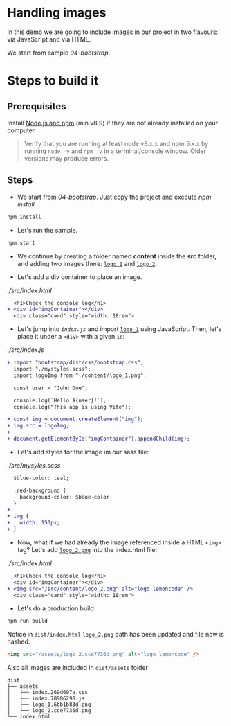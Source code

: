 # Handling images

In this demo we are going to include images in our project in two flavours: via JavaScript and via HTML.

We start from sample _04-bootstrap_.

# Steps to build it

## Prerequisites

Install [Node.js and npm](https://nodejs.org/en/) (min v8.9) if they are not already installed on your computer.

> Verify that you are running at least node v8.x.x and npm 5.x.x by running `node -v` and `npm -v` in a terminal/console window. Older versions may produce errors.

## Steps

- We start from _04-bootstrap_. Just copy the project and execute _npm install_

```bash
npm install
```

- Let's run the sample.

```bash
npm start
```

- We continue by creating a folder named **content** inside the **src** folder, and adding two images there: [`logo_1`](./src/content/logo_1.png) and [`logo_2`](./src/content/logo_2.png).

- Let's add a div container to place an image.

_./src/index.html_

```diff
  <h1>Check the console log</h1>
+ <div id="imgContainer"></div>
  <div class="card" style="width: 18rem">
```

- Let's jump into _`index.js`_ and import [`logo_1`](./src/content/logo_1.png) using JavaScript. Then, let's place it under a `<div>` with a given `id`:

_./src/index.js_

```diff
+ import "bootstrap/dist/css/bootstrap.css";
  import "./mystyles.scss";
  import logoImg from "./content/logo_1.png";

  const user = "John Doe";

  console.log(`Hello ${user}!`);
  console.log("This app is using Vite");

+ const img = document.createElement("img");
+ img.src = logoImg;
+
+ document.getElementById("imgContainer").appendChild(img);
```

- Let's add styles for the image im our sass file:

_./src/mysyles.scss_

```diff
  $blue-color: teal;

  .red-background {
    background-color: $blue-color;
  }
+
+ img {
+   width: 150px;
+ }
```

- Now, what if we had already the image referenced inside a HTML `<img>` tag? Let's add [`logo_2.png`](./src/content/logo_2.png) into the index.html file:

_./src/index.html_

```diff
  <h1>Check the console log</h1>
  <div id="imgContainer"></div>
+ <img src="/src/content/logo_2.png" alt="logo lemoncode" />
  <div class="card" style="width: 18rem">
```

- Let's do a production build:

```bash
npm run build
```

Notice in `dist/index.html` `logo_2.png` path has been updated and file now is hashed:

```html
<img src="/assets/logo_2.cce7736d.png" alt="logo lemoncode" />
```

Also all images are included in `dist/assets` folder

```
dist
├── assets
│   ├── index.269d697a.css
│   ├── index.78986298.js
│   ├── logo_1.6bb1b83d.png
│   └── logo_2.cce7736d.png
└── index.html
```

